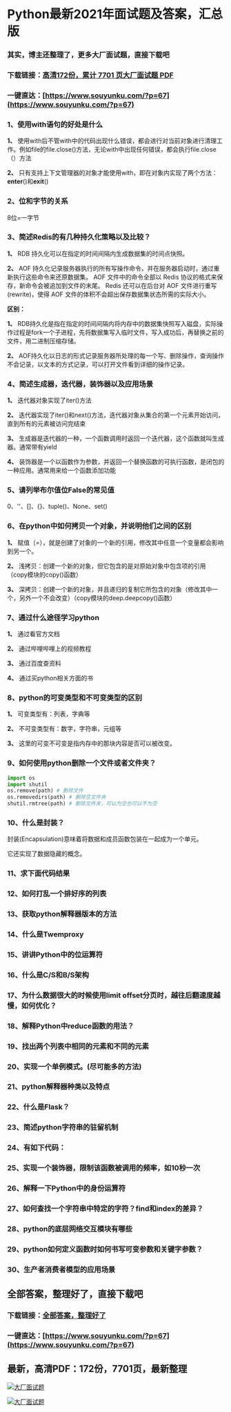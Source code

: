 # Python最新2021年面试题及答案，汇总版

### 其实，博主还整理了，更多大厂面试题，直接下载吧

### 下载链接：[高清172份，累计 7701 页大厂面试题  PDF](https://www.souyunku.com/?p=67)

### 一键直达：[https://www.souyunku.com/?p=67](https://www.souyunku.com/?p=67)



### 1、使用with语句的好处是什么

**1、** 使用with后不管with中的代码出现什么错误，都会进行对当前对象进行清理工作。例如file的file.close()方法，无论with中出现任何错误，都会执行file.close（）方法

**2、** 只有支持上下文管理器的对象才能使用with，即在对象内实现了两个方法：**enter**()和**exit**()


### 2、位和字节的关系

8位=一字节


### 3、简述Redis的有几种持久化策略以及比较？

**1、** RDB 持久化可以在指定的时间间隔内生成数据集的时间点快照。

**2、** AOF 持久化记录服务器执行的所有写操作命令，并在服务器启动时，通过重新执行这些命令来还原数据集。 AOF 文件中的命令全部以 Redis 协议的格式来保存，新命令会被追加到文件的末尾。 Redis 还可以在后台对 AOF 文件进行重写(rewrite)，使得 AOF 文件的体积不会超出保存数据集状态所需的实际大小。

**区别：**

**1、** RDB持久化是指在指定的时间间隔内将内存中的数据集快照写入磁盘，实际操作过程是fork一个子进程，先将数据集写入临时文件，写入成功后，再替换之前的文件，用二进制压缩存储。

**2、** AOF持久化以日志的形式记录服务器所处理的每一个写、删除操作，查询操作不会记录，以文本的方式记录，可以打开文件看到详细的操作记录。


### 4、简述生成器，迭代器，装饰器以及应用场景

**1、** 迭代器对象实现了iter()方法

**2、** 迭代器实现了iter()和next()方法，迭代器对象从集合的第一个元素开始访问，直到所有的元素被访问完结束

**3、** 生成器是迭代器的一种，一个函数调用时返回一个迭代器，这个函数就叫生成器。通常带有yield

**4、** 装饰器是一个以函数作为参数，并返回一个替换函数的可执行函数，是闭包的一种应用。通常用来给一个函数添加功能


### 5、请列举布尔值位False的常见值

0、''、[]、{}、tuple()、None、set()


### 6、在python中如何拷贝一个对象，并说明他们之间的区别

**1、** 赋值（=），就是创建了对象的一个新的引用，修改其中任意一个变量都会影响到另一个。

**2、** 浅拷贝：创建一个新的对象，但它包含的是对原始对象中包含项的引用（copy模块的copy()函数）

**3、** 深拷贝：创建一个新的对象，并且递归的复制它所包含的对象（修改其中一个，另外一个不会改变）（copy模块的deep.deepcopy()函数）


### 7、通过什么途径学习python

**1、** 通过看官方文档

**2、** 通过哔哩哔哩上的视频教程

**3、** 通过百度查资料

**4、** 通过买python相关方面的书


### 8、python的可变类型和不可变类型的区别

**1、** 可变类型有：列表，字典等

**2、** 不可变类型有：数字，字符串，元组等

**3、** 这里的可变不可变是指内存中的那块内容是否可以被改变。


### 9、如何使用python删除一个文件或者文件夹？

```python
import os
import shutil
os.remove(path) # 删除文件
os.removedirs(path) # 删除空文件夹
shutil.rmtree(path) # 删除文件夹，可以为空也可以不为空
```


### 10、什么是封装？

封装(Encapsulation)意味着将数据和成员函数包装在一起成为一个单元。

它还实现了数据隐藏的概念。


### 11、求下面代码结果
### 12、如何打乱一个排好序的列表
### 13、获取python解释器版本的方法
### 14、什么是Twemproxy
### 15、讲讲Python中的位运算符
### 16、什么是C/S和B/S架构
### 17、为什么数据很大的时候使用limit offset分页时，越往后翻速度越慢，如何优化？
### 18、解释Python中reduce函数的用法？
### 19、找出两个列表中相同的元素和不同的元素
### 20、实现一个单例模式。(尽可能多的方法)
### 21、python解释器种类以及特点
### 22、什么是Flask？
### 23、简述python字符串的驻留机制
### 24、有如下代码：
### 25、实现一个装饰器，限制该函数被调用的频率，如10秒一次
### 26、解释一下Python中的身份运算符
### 27、如何查找一个字符串中特定的字符？find和index的差异？
### 28、python的底层网络交互模块有哪些
### 29、python如何定义函数时如何书写可变参数和关键字参数？
### 30、生产者消费者模型的应用场景




## 全部答案，整理好了，直接下载吧

### 下载链接：[全部答案，整理好了](https://www.souyunku.com/?p=67)

### 一键直达：[https://www.souyunku.com/?p=67](https://www.souyunku.com/?p=67)


## 最新，高清PDF：172份，7701页，最新整理

[![大厂面试题](https://www.souyunku.com/wp-content/uploads/weixin/mst.png "架构师专栏")](https://www.souyunku.com/wp-content/uploads/weixin/githup-weixin.png "架构师专栏")

[![大厂面试题](https://www.souyunku.com/wp-content/uploads/weixin/githup-weixin.png "架构师专栏")](https://www.souyunku.com/wp-content/uploads/weixin/githup-weixin.png "架构师专栏")
